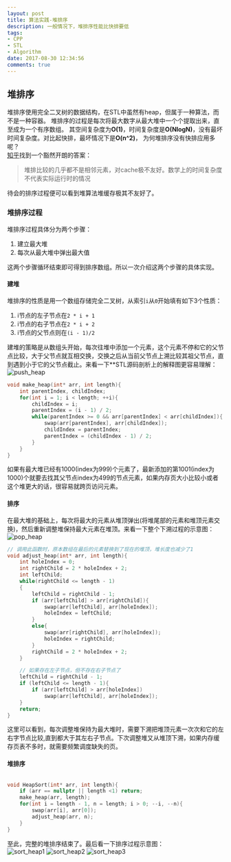 ```yaml
---
layout: post
title: 算法实践-堆排序
description: 一般情况下，堆排序性能比快排要低
tags:
- CPP
- STL
- Algorithm
date: 2017-08-30 12:34:56
comments: true
---
```


## 堆排序

堆排序使用完全二叉树的数据结构，在STL中虽然有heap，但属于一种算法，而不是一种容器。
堆排序的过程是每次将最大数字从最大堆中一个个提取出来，直至成为一个有序数组。
其空间复杂度为**O(1)**，时间复杂度是**O(NlogN)**，没有最坏时间复杂度。对比起快排，最坏情况下是**O(n^2)**，
为何堆排序没有快排应用多呢？  
[知乎](https://www.zhihu.com/question/23873747)找到一个豁然开朗的答案：
> 堆排比较的几乎都不是相邻元素，对cache极不友好。数学上的时间复杂度不代表实际运行时的情况   

待会的排序过程便可以看到堆算法堆缓存极其不友好了。  

### 堆排序过程
堆排序过程具体分为两个步骤：
1. 建立最大堆  
2. 每次从最大堆中弹出最大值  

这两个步骤循环结束即可得到排序数组。所以一次介绍这两个步骤的具体实现。

#### 建堆

堆排序的性质是用一个数组存储完全二叉树，从索引`i`从`0`开始填有如下3个性质：
1. i节点的左子节点在`2 * i + 1`  
2. i节点的右子节点在`2 * i + 2`  
3. i节点的父节点则在`(i - 1)/2`  

建堆的策略是从数组头开始，每次往堆中添加一个元素，这个元素不停和它的父节点比较，大于父节点就互相交换，交换之后从当前父节点上溯比较其祖父节点，直到遇到小于它的父节点截止。来看一下**STL源码剖析上的解释图更容易理解：  
![push_heap](/img/Cpp/push_heap.png)
```cpp
void make_heap(int* arr, int length){
    int parentIndex, childIndex;
    for(int i = 1; i < length; ++i){
        childIndex = i;
        parentIndex = (i - 1) / 2;
        while(parentIndex >= 0 && arr[parentIndex] < arr[childIndex]){
            swap(arr[parentIndex], arr[childIndex]);
            childIndex = parentIndex;
            parentIndex = (childIndex - 1) / 2;
        }
    }
}
```
如果有最大堆已经有1000(index为999)个元素了，最新添加的第1001(index为1000)个就要去找其父节点index为499的节点元素，如果内存页大小比较小或者这个堆更大的话，很容易就跨页访问元素。

#### 排序
在最大堆的基础上，每次将最大的元素从堆顶弹出(将堆尾部的元素和堆顶元素交换)，然后重新调整堆保持最大元素在堆顶。来看一下整个下溯过程的示意图：
![pop_heap](/img/Cpp/pop_heap.png)
```cpp
// 调用此函数时，原本数组在最后的元素替换到了现在的堆顶，堆长度也减少了1
void adjust_heap(int* arr, int length){
    int holeIndex = 0;
    int rightChild = 2 * holeIndex + 2;
    int leftChild;
    while(rightChild <= length - 1)
    {
        leftChild = rightChild - 1;
        if (arr[leftChild] > arr[rightChild]){
            swap(arr[leftChild], arr[holeIndex]);
            holeIndex = leftChild;
        }
        else{
            swap(arr[rightChild], arr[holeIndex]);
            holeIndex = rightChild;
        }
        rightChild = 2 * holeIndex + 2;
    }

    // 如果存在左子节点，但不存在右子节点了
    leftChild = rightChild - 1;
    if (leftChild <= length - 1){
        if (arr[leftChild] > arr[holeIndex])
            swap(arr[leftChild], arr[holeIndex]);
    }
    return;
}
```
这里可以看到，每次调整堆保持为最大堆时，需要下溯把堆顶元素一次次和它的左右字节点比较,直到都大于其左右子节点。下次调整堆又从堆顶下溯，如果内存缓存页表不多时，就需要频繁调度缺失的页。

#### 堆排序

```cpp

void HeapSort(int* arr, int length){
    if (arr == nullptr || length <1) return;
    make_heap(arr, length);
    for(int i = length - 1, n = length; i > 0; --i, --n){
        swap(arr[i], arr[0]);
        adjust_heap(arr, n);
    }
}
```
至此，完整的堆排序结束了。最后看一下排序过程示意图：  
![sort_heap1](/img/Cpp/sort_heap1.png)
![sort_heap2](/img/Cpp/sort_heap2.png)
![sort_heap3](/img/Cpp/sort_heap3.png)
